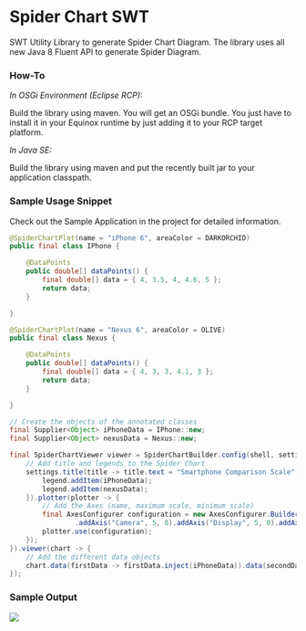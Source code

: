 # Spider Chart SWT

SWT Utility Library to generate Spider Chart Diagram. The library uses all new Java 8 Fluent API to generate Spider Diagram.

### How-To

*In OSGi Environment (Eclipse RCP):*

Build the library using maven. You will get an OSGi bundle. You just have to install it in your Equinox runtime by just adding it to your RCP target platform.

*In Java SE:*

Build the library using maven and put the recently built jar to your application classpath.

### Sample Usage Snippet

Check out the Sample Application in the project for detailed information.
``` java
@SpiderChartPlot(name = "iPhone 6", areaColor = DARKORCHID)
public final class IPhone {

	@DataPoints
	public double[] dataPoints() {
		final double[] data = { 4, 3.5, 4, 4.6, 5 };
		return data;
	}

}
```

``` java
@SpiderChartPlot(name = "Nexus 6", areaColor = OLIVE)
public final class Nexus {

	@DataPoints
	public double[] dataPoints() {
		final double[] data = { 4, 3, 3, 4.1, 3 };
		return data;
	}

}
```

``` java
// Create the objects of the annotated classes
final Supplier<Object> iPhoneData = IPhone::new;
final Supplier<Object> nexusData = Nexus::new;

final SpiderChartViewer viewer = SpiderChartBuilder.config(shell, settings -> {
    // Add title and legends to the Spider Chart
    settings.title(title -> title.text = "Smartphone Comparison Scale").legend(legend -> {
        legend.addItem(iPhoneData);
        legend.addItem(nexusData);
    }).plotter(plotter -> {
        // Add the Axes (name, maximum scale, minimum scale)
        final AxesConfigurer configuration = new AxesConfigurer.Builder().addAxis("Battery", 5, 0)
                .addAxis("Camera", 5, 0).addAxis("Display", 5, 0).addAxis("Memory", 5, 0).addAxis("Brand", 5, 0).build();
        plotter.use(configuration);
    });
}).viewer(chart -> {
    // Add the different data objects
    chart.data(firstData -> firstData.inject(iPhoneData)).data(secondData -> secondData.inject(nexusData));
});
```


### Sample Output

<img src="http://s10.postimg.org/h5j8mqb61/Screen_Shot_2016_02_07_at_12_19_09_AM.png">
